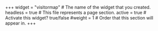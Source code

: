 +++
widget = "visitormap"  # The name of the widget that you created.
headless = true  # This file represents a page section.
active = true  # Activate this widget? true/false
#weight = 1  # Order that this section will appear in.
+++
